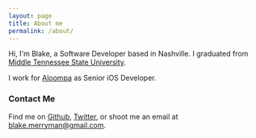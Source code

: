 ```yaml
---
layout: page
title: About me
permalink: /about/
---
```


Hi, I'm Blake, a Software Developer based in Nashville.
I graduated from [Middle Tennessee State University](http://mtsu.edu).

I work for [Aloompa](http://www.aloompa.com) as Senior iOS Developer.

### Contact Me

Find me on [Github](https://github.com/blakemerryman), [Twitter](https://twitter.com/blakemerryman), or shoot me an email at
<blake.merryman@gmail.com>.
